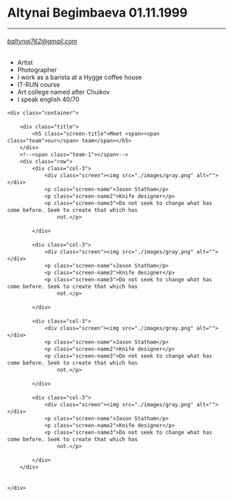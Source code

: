 # Altynai Begimbaeva 01.11.1999
---
###### baltynai762@gmail.com 
* Artist
* Photographer
* I work as a barista at a Hygge coffee house
* IT-RUN course
* Art college named after Chuikov 
* I speak english 40/70 

> <section id="screen">
    <div class="container">

        <div class="title">
            <h5 class="screen-title">Meet <span><span class="team">our</span> team</span></h5>
        </div>
        <!--<span class="team-1"></span>-->
        <div class="row">
            <div class="col-3">
                <div class="screen"><img src="./images/gray.png" alt=""></div>
                <p class="screen-name">Jason Statham</p>
                <p class="screen-name2">Knife designer</p>
                <p class="screen-name3">Do not seek to change what has come before. Seek to create that which has
                    not.</p>

            </div>

            <div class="col-3">
                <div class="screen"><img src="./images/gray.png" alt=""></div>
                <p class="screen-name">Jason Statham</p>
                <p class="screen-name2">Knife designer</p>
                <p class="screen-name3">Do not seek to change what has come before. Seek to create that which has
                    not.</p>

            </div>

            <div class="col-3">
                <div class="screen"><img src="./images/gray.png" alt=""></div>
                <p class="screen-name">Jason Statham</p>
                <p class="screen-name2">Knife designer</p>
                <p class="screen-name3">Do not seek to change what has come before. Seek to create that which has
                    not.</p>

            </div>

            <div class="col-3">
                <div class="screen"><img src="./images/gray.png" alt=""></div>
                <p class="screen-name">Jason Statham</p>
                <p class="screen-name2">Knife designer</p>
                <p class="screen-name3">Do not seek to change what has come before. Seek to create that which has
                    not.</p>

            </div>
        </div>


    </div>
</section>


